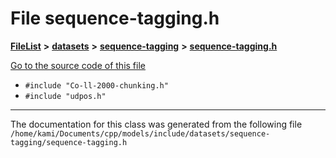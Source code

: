 

# File sequence-tagging.h



[**FileList**](files.md) **>** [**datasets**](dir_29ff4802398ba4a572b958e731c7adb4.md) **>** [**sequence-tagging**](dir_c4dca688f613c914aa3d806c1f628e0e.md) **>** [**sequence-tagging.h**](sequence-tagging_8h.md)

[Go to the source code of this file](sequence-tagging_8h_source.md)



* `#include "Co-ll-2000-chunking.h"`
* `#include "udpos.h"`


































































------------------------------
The documentation for this class was generated from the following file `/home/kami/Documents/cpp/models/include/datasets/sequence-tagging/sequence-tagging.h`

